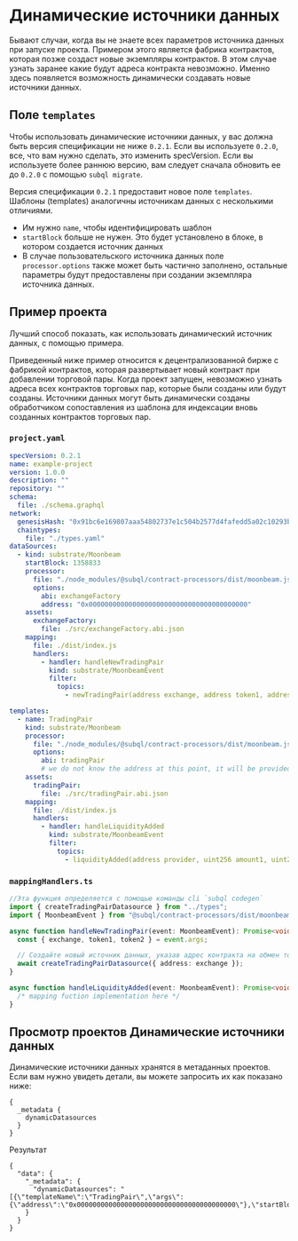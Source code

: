 # Динамические источники данных

Бывают случаи, когда вы не знаете всех параметров источника данных при запуске проекта. Примером этого является фабрика контрактов, которая позже создаст новые экземпляры контрактов. В этом случае узнать заранее какие будут адреса контракта невозможно. Именно здесь появляется возможность динамически создавать новые источники данных.

## Поле `templates`

Чтобы использовать динамические источники данных, у вас должна быть версия спецификации не ниже `0.2.1`. Если вы используете `0.2.0`, все, что вам нужно сделать, это изменить specVersion. Если вы используете более раннюю версию, вам следует сначала обновить ее до `0.2.0` с помощью `subql migrate`.

Версия спецификации `0.2.1` предоставит новое поле `templates`. Шаблоны (templates) аналогичны источникам данных с несколькими отличиями.

- Им нужно `name`, чтобы идентифицировать шаблон
- `startBlock` больше не нужен. Это будет установлено в блоке, в котором создается источник данных
- В случае пользовательского источника данных поле `processor.options` также может быть частично заполнено, остальные параметры будут предоставлены при создании экземпляра источника данных.

## Пример проекта

Лучший способ показать, как использовать динамический источник данных, с помощью примера.

Приведенный ниже пример относится к децентрализованной бирже с фабрикой контрактов, которая развертывает новый контракт при добавлении торговой пары. Когда проект запущен, невозможно узнать адреса всех контрактов торговых пар, которые были созданы или будут созданы. Источники данных могут быть динамически созданы обработчиком сопоставления из шаблона для индексации вновь созданных контрактов торговых пар.

### `project.yaml`

```yaml
specVersion: 0.2.1
name: example-project
version: 1.0.0
description: ""
repository: ""
schema:
  file: ./schema.graphql
network:
  genesisHash: "0x91bc6e169807aaa54802737e1c504b2577d4fafedd5a02c10293b1cd60e39527"
  chaintypes:
    file: "./types.yaml"
dataSources:
  - kind: substrate/Moonbeam
    startBlock: 1358833
    processor:
      file: "./node_modules/@subql/contract-processors/dist/moonbeam.js"
      options:
        abi: exchangeFactory
        address: "0x0000000000000000000000000000000000000000"
    assets:
      exchangeFactory:
        file: ./src/exchangeFactory.abi.json
    mapping:
      file: ./dist/index.js
      handlers:
        - handler: handleNewTradingPair
          kind: substrate/MoonbeamEvent
          filter:
            topics:
              - newTradingPair(address exchange, address token1, address token2)

templates:
  - name: TradingPair
    kind: substrate/Moonbeam
    processor:
      file: "./node_modules/@subql/contract-processors/dist/moonbeam.js"
      options:
        abi: tradingPair
        # we do not know the address at this point, it will be provided when instantiated
    assets:
      tradingPair:
        file: ./src/tradingPair.abi.json
    mapping:
      file: ./dist/index.js
      handlers:
        - handler: handleLiquidityAdded
          kind: substrate/MoonbeamEvent
          filter:
            topics:
              - liquidityAdded(address provider, uint256 amount1, uint256 amount2)
```

### `mappingHandlers.ts`

```ts
//Эта функция определяется с помощью команды cli `subql codegen`
import { createTradingPairDatasource } from "../types";
import { MoonbeamEvent } from "@subql/contract-processors/dist/moonbeam";

async function handleNewTradingPair(event: MoonbeamEvent): Promise<void> {
  const { exchange, token1, token2 } = event.args;

  // Создайте новый источник данных, указав адрес контракта на обмен торговой пары.
  await createTradingPairDatasource({ address: exchange });
}

async function handleLiquidityAdded(event: MoonbeamEvent): Promise<void> {
  /* mapping fuction implementation here */
}
```

## Просмотр проектов Динамические источники данных

Динамические источники данных хранятся в метаданных проектов. Если вам нужно увидеть детали, вы можете запросить их как показано ниже:

```gql
{
  _metadata {
    dynamicDatasources
  }
}
```

Результат

```
{
  "data": {
    "_metadata": {
      "dynamicDatasources": "[{\"templateName\":\"TradingPair\",\"args\":{\"address\":\"0x0000000000000000000000000000000000000000\"},\"startBlock\":1358833}]"
    }
  }
}
```
